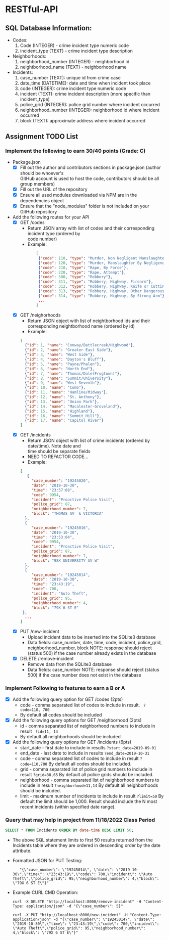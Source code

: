 # RESTful-API
## SQL Database Information: 

- Codes: 
  1. Code (INTEGER) - crime incident type numeric code
  2. incident_type (TEXT) - crime incident type description
- Neighborhoods:
  1. neighborhood_number (INTEGER) - neighborhood id
  2. neightborhood_name (TEXT) - neighborhood name
- Incidents: 
  1. case_number (TEXT): unique id from crime case
  2. date_time (DATETIME): date and time when incident took place
  3. code (INTEGER): crime incident type numeric code
  4. incident (TEXT): crime incident description (more specific than incident_type)
  5. police_grid (INTEGER): police grid number where incident occurred
  6. neighborhood_number (INTEGER): neighborhood id where incident occurred
  7. block (TEXT): approximate address where incident occurred

## Assignment TODO List
### Implement the following to earn 30/40 points (Grade: C)
- Package.json
    - [x] Fill out the author and contributors sections in package.json (author should be whoever's   
       GitHub account is used to host the code, contributors should be all group members)
    - [x] Fill out the URL of the repository
    - [x] Ensure all used modules downloaded via NPM are in the dependencies object
    - [x] Ensure that the "node_modules" folder is not included on your GitHub repository
- Add the following routes for your API 
    - [X] GET /codes
       - Return JSON array with list of codes and their corresponding incident type (ordered by   
         code number)
       - Example: 
       ``` JSON
              [
               {"code": 110, "type": "Murder, Non Negligent Manslaughter"},
               {"code": 120, "type": "Murder, Manslaughter By Negligence"},
               {"code": 210, "type": "Rape, By Force"},
               {"code": 220, "type": "Rape, Attempt"},
               {"code": 300, "type": "Robbery"},
               {"code": 311, "type": "Robbery, Highway, Firearm"},
               {"code": 312, "type": "Robbery, Highway, Knife or Cutting Instrument"},
               {"code": 313, "type": "Robbery, Highway, Other Dangerous Weapons"},
               {"code": 314, "type": "Robbery, Highway, By Strong Arm"},
               ...
              ]
       ```
    - [X] GET /neighorhoods
       - Return JSON object with list of neightborhood ids and their corresponding neightborhood 
         name (ordered by id)
       - Example: 
       ``` JSON 
       [
         {"id": 1, "name": "Conway/Battlecreek/Highwood"},
         {"id": 2, "name": "Greater East Side"},
         {"id": 3, "name": "West Side"},
         {"id": 4, "name": "Dayton's Bluff"},
         {"id": 5, "name": "Payne/Phalen"},
         {"id": 6, "name": "North End"},
         {"id": 7, "name": "Thomas/Dale(Frogtown)"},
         {"id": 8, "name": "Summit/University"},
         {"id": 9, "name": "West Seventh"},
         {"id": 10, "name": "Como"},
         {"id": 11, "name": "Hamline/Midway"},
         {"id": 12, "name": "St. Anthony"},
         {"id": 13, "name": "Union Park"},
         {"id": 14, "name": "Macalester-Groveland"},
         {"id": 15, "name": "Highland"},
         {"id": 16, "name": "Summit Hill"},
         {"id": 17, "name": "Capitol River"}
       ]
       ```
    - [X] GET /incidents
       - Return JSON object with list of crime incidents (ordered by date/time). Note date and   
          time should be separate fields
       - NEED TO REFACTOR CODE...
       - Example: 
       ``` JSON
       [
          {
            "case_number": "19245020",
            "date": "2019-10-30",
            "time": "23:57:08",
            "code": 9954,
            "incident": "Proactive Police Visit",
            "police_grid": 87,
            "neighborhood_number": 7,
            "block": "THOMAS AV  & VICTORIA"
         },
         {
            "case_number": "19245016",
            "date": "2019-10-30",
            "time": "23:53:04",
            "code": 9954,
            "incident": "Proactive Police Visit",
            "police_grid": 87,
            "neighborhood_number": 7,
            "block": "98X UNIVERSITY AV W"
         },
         {
            "case_number": "19245014",
            "date": "2019-10-30",
            "time": "23:43:19",
            "code": 700,
            "incident": "Auto Theft",
            "police_grid": 95,
            "neighborhood_number": 4,
            "block": "79X 6 ST E"
        },
         ...
       ]
       ```
    - [X] PUT /new-incident
       - Upload incident data to be inserted into the SQLite3 database
       - Data fields: case_number, date, time, code, incident, police_grid, neighborhood_number, block
       NOTE: response should reject (status 500) if the case number already exists in the database
    - [X] DELETE /remove-incident
       - Remove data from the SQLite3 database
       - Data fields: case_number
       NOTE: response should reject (status 500) if the case number does not exist in the database
### Implement Following to features to earn a B or A
- [X] Add the following query option for GET /codes (2pts)
    - code - comma separated list of codes to include in result. 
    ``` ?code=110, 700```
    - By default all codes should be included
- [X] Add the following query options for GET /neighborhood (2pts)
    - id - comma separated list of neighborhood numbers to include in result 
    ``` ?id=11, 14```
    - By default all neighborhoods should be included
- [X] Add the following query options for GET /incidents (6pts)
    - start_date - first date to include in results ``` ?start_date=2019-09-01 ```
    - end_date - last date to include in results ``` ?end_date=2019-10-31 ```
    - code - comma separated list of codes to include in result ``` ?code=110,700 ``` 
          By default all codes should be included.
    - grid - comma separated list of police grid numbers to include in result ``` ?grid=38,65 ```         By default all police grids should be included.
    - neighborhood - comma separated list of neighborhood numbers to include in result 
    ``` ?neighborhood=11,14 ``` By default all neighborhoods should be included.
    - limit - maximum number of incidents to include in result ``` ?limit=50 ``` 
    By default the limit should be 1,000. Result should include the N most recent incidents (within     specified date range).


### Query that may help in project from 11/18/2022 Class Period
``` SQL 
SELECT * FROM Incidents ORDER BY date-time DESC LIMIT 50;
``` 
- The above SQL statement limits to first 50 results returned from the Incidents table where they are ordered in descending order by the date attribute. 

- Formatted JSON for PUT Testing: 
   ```
      "{\"case_number\": \"19245014\", \"date\": \"2019-10-30\",\"time\": \"23:43:19\",\"code\": 700,\"incident\": \"Auto Theft\",\"police_grid\": 95,\"neighborhood_number\": 4,\"block\": \"79X 6 ST E\"}"
   ```

- Example CURL CMD Operation: 
   ```
   curl -X DELETE "http://localhost:8000/remove-incident" -H "Content-Type: application/json" -d "{\"case_number\": 5}"
   ```
   ```
   curl -X PUT "http://localhost:8000/new-incident" -H "Content-Type: application/json" -d "{\"case_number\": \"19245014\", \"date\": \"2019-10-30\",\"time\": \"23:43:19\",\"code\": 700,\"incident\": \"Auto Theft\",\"police_grid\": 95,\"neighborhood_number\": 4,\"block\": \"79X 6 ST E\"}"
   ```
